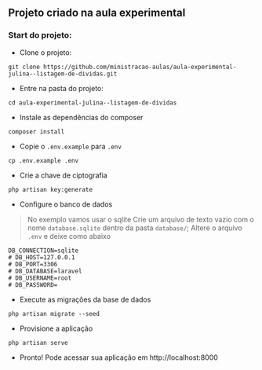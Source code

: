 ## Projeto criado na aula experimental

### Start do projeto:

* Clone o projeto:

```shell
git clone https://github.com/ministracao-aulas/aula-experimental-julina--listagem-de-dividas.git
```

* Entre na pasta do projeto:

```shell
cd aula-experimental-julina--listagem-de-dividas
```

* Instale as dependências do composer

```shell
composer install
```

* Copie o `.env.example` para `.env`

```shell
cp .env.example .env
```

* Crie a chave de ciptografia

```shell
php artisan key:generate
```

* Configure o banco de dados

> No exemplo vamos usar o sqlite
> Crie um arquivo de texto vazio com o nome `database.sqlite` dentro da pasta `database/`;
> Altere o arquivo `.env` e deixe como abaixo

```shell
DB_CONNECTION=sqlite
# DB_HOST=127.0.0.1
# DB_PORT=3306
# DB_DATABASE=laravel
# DB_USERNAME=root
# DB_PASSWORD=
```

* Execute as migrações da base de dados

```shell
php artisan migrate --seed
```

* Provisione a aplicação

```shell
php artisan serve
```

* Pronto! Pode acessar sua aplicação em http://localhost:8000
